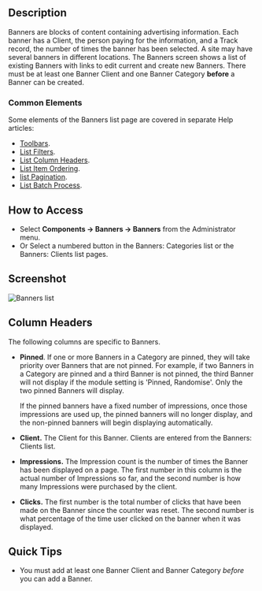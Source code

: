 <!-- Filename: Help4.x:Banners / Display title: Banners -->

## Description

Banners are blocks of content containing advertising information. Each
banner has a Client, the person paying for the information, and a Track
record, the number of times the banner has been selected. A site may
have several banners in different locations. The Banners screen shows a
list of existing Banners with links to edit current and create new
Banners. There must be at least one Banner Client and one Banner
Category **before** a Banner can be created.

### Common Elements

Some elements of the Banners list page are covered in separate Help articles:

* [Toolbars](jdocmanual?article=help/common-elements/toolbars "").
* [List Filters](jdocmanual?article=help/common-elements/list-filters "").
* [List Column Headers](jdocmanual?article=help/common-elements/list-column-headers "").
* [List Item Ordering](jdocmanual?article=help/common-elements/list-ordering "").
* [list Pagination](jdocmanual?article=help/common-elements/list-pagination "").
* [List Batch Process](jdocmanual?article=help/common-elements/list-batch-process "").

## How to Access

- Select **Components → Banners → Banners** from the Administrator menu.
- Or Select a numbered button in the Banners: Categories list or the Banners:
  Clients list pages.

## Screenshot

![Banners list](../../../en/images/banners/banners-list.png)

## Column Headers

The following columns are specific to Banners.

- **Pinned**.  If one or more Banners in a Category are pinned, they will take
    priority over Banners that are not pinned. For example, if two Banners in
    a Category are pinned and a third Banner is not pinned, the third Banner
    will not display if the module setting is 'Pinned, Randomise'. Only the
    two pinned Banners will display.

    If the pinned banners have a fixed
    number of impressions, once those impressions are used up, the pinned
    banners will no longer display, and the non-pinned banners will begin
    displaying automatically.
- **Client.** The Client for this Banner. Clients are entered from the
    Banners: Clients list.
- **Impressions.** The Impression count is the number of times the
    Banner has been displayed on a page. The first number in this column
    is the actual number of Impressions so far, and the second number is
    how many Impressions were purchased by the client.
- **Clicks.** The first number is the total number of clicks that have
    been made on the Banner since the counter was reset. The second number
    is what percentage of the time user clicked on the banner when it was
    displayed.

## Quick Tips

- You must add at least one Banner Client and Banner Category *before* you
can add a Banner.
